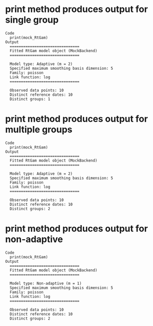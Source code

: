 # print method produces output for single group

    Code
      print(mock_RtGam)
    Output
      ===============================
      Fitted RtGam model object (MockBackend)
      ===============================
      
      Model type: Adaptive (m = 2)
      Specified maximum smoothing basis dimension: 5 
      Family: poisson 
      Link function: log
      ===============================
      
      Observed data points: 10
      Distinct reference dates: 10
      Distinct groups: 1
      

# print method produces output for multiple groups

    Code
      print(mock_RtGam)
    Output
      ===============================
      Fitted RtGam model object (MockBackend)
      ===============================
      
      Model type: Adaptive (m = 2)
      Specified maximum smoothing basis dimension: 5 
      Family: poisson 
      Link function: log
      ===============================
      
      Observed data points: 10
      Distinct reference dates: 10
      Distinct groups: 2
      

# print method produces output for non-adaptive

    Code
      print(mock_RtGam)
    Output
      ===============================
      Fitted RtGam model object (MockBackend)
      ===============================
      
      Model type: Non-adaptive (m = 1)
      Specified maximum smoothing basis dimension: 5 
      Family: poisson 
      Link function: log
      ===============================
      
      Observed data points: 10
      Distinct reference dates: 10
      Distinct groups: 2
      

